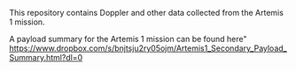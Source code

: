 This repository contains Doppler and other data collected from the Artemis 1 mission.

A payload summary for the Artemis 1 mission can be found here"
https://www.dropbox.com/s/bnjtsju2ry05ojm/Artemis1_Secondary_Payload_Summary.html?dl=0
